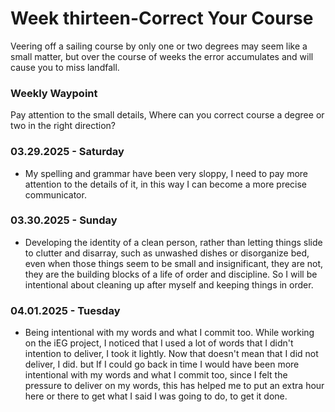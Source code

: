 # Week thirteen-Correct Your Course

Veering off a sailing course by only one or two degrees may seem like a small matter, but over
the course of weeks the error accumulates and will cause you to miss landfall.

### Weekly Waypoint
Pay attention to the small details, Where can you correct course a degree or two in the right
direction?

### 03.29.2025 - Saturday
- My spelling and grammar have been very sloppy, I need to pay more attention to the details of it,
in this way I can become a more precise communicator.

### 03.30.2025 - Sunday
- Developing the identity of a clean person, rather than letting things slide to clutter and disarray, such as unwashed dishes or disorganize bed,
even when those things seem to be small and insignificant, they are not, they are the building blocks of a life of order and discipline.
So I will be intentional about cleaning up after myself and keeping things in order.

### 04.01.2025 - Tuesday
- Being intentional with my words and what I commit too. While working on the iEG project, I noticed that I used a lot of words 
that I didn't intention to deliver, I took it lightly. Now that doesn't mean that I did not deliver, I did. but If I could go back in time
I would have been more intentional with my words and what I commit too, since I felt the pressure to deliver on my words, this has helped me 
to put an extra hour here or there to get what I said I was going to do, to get it done.
